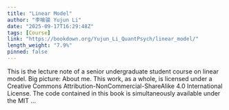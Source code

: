 ```yaml
---
title: "Linear Model"
author: "李喻骏 Yujun Li"
date: "2025-09-17T16:29:48Z"
tags: [Course]
link: "https://bookdown.org/Yujun_Li_QuantPsych/linear_model/"
length_weight: "7.9%"
pinned: false
---
```


This is the lecture note of a senior undergraduate student course on linear model. Big picture: About me. This work, as a whole, is licensed under a Creative Commons Attribution-NonCommercial-ShareAlike 4.0 International License. The code contained in this book is simultaneously available under the MIT ...
